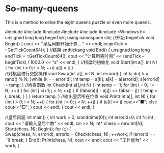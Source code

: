# So-many-queens
This is a method to solve the eight queens puzzle or even more queens. 

#include <cmath>
#include <cstdlib>
#include <iomanip>
#include <ctime>
#include <iostream>
#include <Windows.h>
unsigned long long beginTick;
using namespace std;
//开始 begintick
void Begin()
{
	cout << "皇后问题开始计算...." << endl;
    beginTick = ::GetTickCount64();
}
//结束 endtickang
void End() 
{
	unsigned long long endTick = ::GetTickCount64();
	cout << "计算所需时间" << (endTick - beginTick) / 1000.0 << "s" << endl;
}
//棋盘的初始化
void Start(int a[], int N)
{
	for (int i = 0; i < N; ++i)
		a[i] = i;
}	
//对棋盘进行交换操作
void Swap(int a[], int N, int errorid)
{
	int k;
	do{
	k = rand() % N;
	}while (k == errorid);
	int temp = a[k];
	a[k] = a[errorid];
	a[errorid] = temp;
}
//检查函数
int Check(int a[],int N) 
{
	int temp = -1;
	for (int i = 0; i < N; ++i)
	{
		for (int j =i+1; j < N; ++j) 
		{
			if (fabs(a[i] - a[j]) == fabs(i - j)) 
			{
				temp = i;
				break;
			}
		}
	}
	return temp;
}
//输出皇后所在位置
void Print(int a[], int N)
{
	for (int i = 0; i < N; ++i)
	{
		for (int j = 0; j < N; ++j)
		{
			if (a[i] == j) cout<<"■";
			else cout<<"□";
		}
		cout << endl;
	}
	cout << endl;
}

//皇后问题
int main()
{
	int work = 0;
	srand(time(0));
	int errorid=0;
	int N;
	int ;
	cout << "请输入皇后个数" << endl;
	cin >> N;
	int* chess = new int[N];
	Start(chess, N);
	Begin();
	for (;;) 
	{   
		Swap(chess, N, errorid);
		errorid = Check(chess, N);
		++work;
		if (errorid == -1) break;
	}
	End();
	Print(chess, N);
	cout << endl;
	cout << "工作量为" << work;
}
